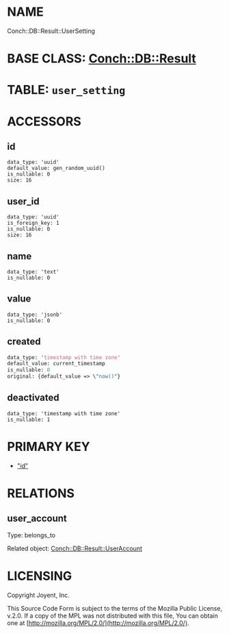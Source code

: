 # NAME

Conch::DB::Result::UserSetting

# BASE CLASS: [Conch::DB::Result](/modules/Conch::DB::Result)

# TABLE: `user_setting`

# ACCESSORS

## id

```
data_type: 'uuid'
default_value: gen_random_uuid()
is_nullable: 0
size: 16
```

## user\_id

```
data_type: 'uuid'
is_foreign_key: 1
is_nullable: 0
size: 16
```

## name

```
data_type: 'text'
is_nullable: 0
```

## value

```
data_type: 'jsonb'
is_nullable: 0
```

## created

```perl
data_type: 'timestamp with time zone'
default_value: current_timestamp
is_nullable: 0
original: {default_value => \"now()"}
```

## deactivated

```
data_type: 'timestamp with time zone'
is_nullable: 1
```

# PRIMARY KEY

- ["id"](#id)

# RELATIONS

## user\_account

Type: belongs\_to

Related object: [Conch::DB::Result::UserAccount](/modules/Conch::DB::Result::UserAccount)

# LICENSING

Copyright Joyent, Inc.

This Source Code Form is subject to the terms of the Mozilla Public License,
v.2.0. If a copy of the MPL was not distributed with this file, You can obtain
one at [http://mozilla.org/MPL/2.0/](http://mozilla.org/MPL/2.0/).
